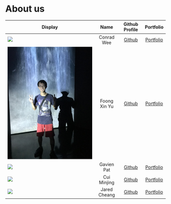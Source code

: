 # About us

Display | Name | Github Profile | Portfolio 
--------|:----:|:--------------:|:---------:
![](https://via.placeholder.com/100.png?text=Photo) | Conrad Wee | [Github](https://github.com/conradwee) | [Portfolio](./team/conradwee.md)
![](./profilePics/FoongXinYu.jpg) | Foong Xin Yu | [Github](https://github.com/Uxinnn) | [Portfolio](./team/foongxinyu.md)
![](https://via.placeholder.com/100.png?text=Photo) | Gavien Pat | [Github](https://github.com/gavienwz) | [Portfolio](./team/gavienpat.md)
![](https://via.placeholder.com/100.png?text=Photo) | Cui Minjing | [Github](https://github.com/Cuiminjing) | [Portfolio](./team/cuiminjing.md)
![](https://via.placeholder.com/100.png?text=Photo) | Jared Cheang | [Github](https://github.com/jach23) | [Portfolio](./team/jaredcheang.md)
